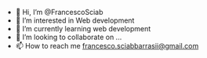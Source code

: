 - 👋 Hi, I’m @FrancescoSciab
- 👀 I’m interested in Web development
- 🌱 I’m currently learning web development
- 💞️ I’m looking to collaborate on ...
- 📫 How to reach me francesco.sciabbarrasii@gmail.com

<!---
FrancescoSciab/FrancescoSciab is a ✨ special ✨ repository because its `README.md` (this file) appears on your GitHub profile.
You can click the Preview link to take a look at your changes.
--->
